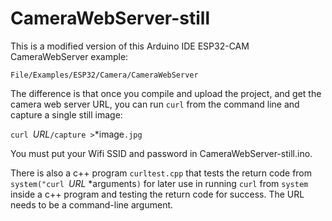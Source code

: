 # CameraWebServer-still
This is a modified version of this Arduino IDE ESP32-CAM CameraWebServer example:

    File/Examples/ESP32/Camera/CameraWebServer 

The difference is that once you compile and upload the project, and get the camera web server URL, 
you can run `curl` from the command line and capture a single still image:

`curl `*URL*`/capture >`*image`.jpg`

You must put your Wifi SSID and password in CameraWebServer-still.ino.

There is also a c++ program `curltest.cpp` that tests the return code from `system("curl `*URL* *arguments`)`
for later use in running `curl` from `system` inside a c++ program and testing the return code for success.
The URL needs to be a command-line argument.

